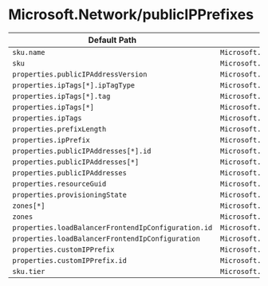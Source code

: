 # Microsoft.Network/publicIPPrefixes

| Default Path | Alias |
|---|---|
| `sku.name` | `Microsoft.Network/publicIPPrefixes/sku.name` |
| `sku` | `Microsoft.Network/publicIPPrefixes/sku` |
| `properties.publicIPAddressVersion` | `Microsoft.Network/publicIPPrefixes/publicIPAddressVersion` |
| `properties.ipTags[*].ipTagType` | `Microsoft.Network/publicIPPrefixes/ipTags[*].ipTagType` |
| `properties.ipTags[*].tag` | `Microsoft.Network/publicIPPrefixes/ipTags[*].tag` |
| `properties.ipTags[*]` | `Microsoft.Network/publicIPPrefixes/ipTags[*]` |
| `properties.ipTags` | `Microsoft.Network/publicIPPrefixes/ipTags` |
| `properties.prefixLength` | `Microsoft.Network/publicIPPrefixes/prefixLength` |
| `properties.ipPrefix` | `Microsoft.Network/publicIPPrefixes/ipPrefix` |
| `properties.publicIPAddresses[*].id` | `Microsoft.Network/publicIPPrefixes/publicIPAddresses[*].id` |
| `properties.publicIPAddresses[*]` | `Microsoft.Network/publicIPPrefixes/publicIPAddresses[*]` |
| `properties.publicIPAddresses` | `Microsoft.Network/publicIPPrefixes/publicIPAddresses` |
| `properties.resourceGuid` | `Microsoft.Network/publicIPPrefixes/resourceGuid` |
| `properties.provisioningState` | `Microsoft.Network/publicIPPrefixes/provisioningState` |
| `zones[*]` | `Microsoft.Network/publicIPPrefixes/zones[*]` |
| `zones` | `Microsoft.Network/publicIPPrefixes/zones` |
| `properties.loadBalancerFrontendIpConfiguration.id` | `Microsoft.Network/publicIPPrefixes/loadBalancerFrontendIpConfiguration.id` |
| `properties.loadBalancerFrontendIpConfiguration` | `Microsoft.Network/publicIPPrefixes/loadBalancerFrontendIpConfiguration` |
| `properties.customIPPrefix` | `Microsoft.Network/publicIPPrefixes/customIPPrefix` |
| `properties.customIPPrefix.id` | `Microsoft.Network/publicIPPrefixes/customIPPrefix.id` |
| `sku.tier` | `Microsoft.Network/publicIPPrefixes/sku.tier` |

